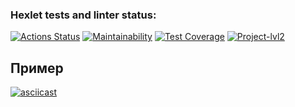 ### Hexlet tests and linter status:
[![Actions Status](https://github.com/Dastorin/backend-project-lvl2/workflows/hexlet-check/badge.svg)](https://github.com/Dastorin/backend-project-lvl2/actions) [![Maintainability](https://api.codeclimate.com/v1/badges/003d5367bf92c17aa54e/maintainability)](https://codeclimate.com/github/Dastorin/backend-project-lvl2/maintainability) [![Test Coverage](https://api.codeclimate.com/v1/badges/003d5367bf92c17aa54e/test_coverage)](https://codeclimate.com/github/Dastorin/backend-project-lvl2/test_coverage) [![Project-lvl2](https://github.com/Dastorin/backend-project-lvl2/actions/workflows/project2.yml/badge.svg)](https://github.com/Dastorin/backend-project-lvl2/actions/workflows/project2.yml)

## Пример
[![asciicast](https://asciinema.org/a/CrIUqKraLAw7PFf6ADYjoLlHL.svg)](https://asciinema.org/a/CrIUqKraLAw7PFf6ADYjoLlHL)
